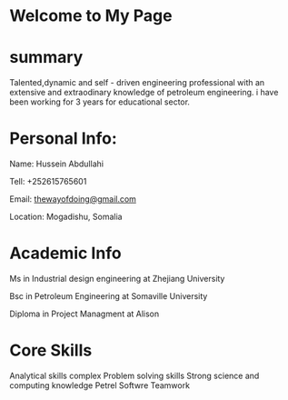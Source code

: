 # Welcome to My Page
# summary
Talented,dynamic and self - driven engineering professional with an extensive and extraodinary knowledge of petroleum engineering. i have been working for 3 years for educational sector. 

# Personal Info:
 Name: Hussein Abdullahi 
 
 Tell: +252615765601
 
 Email: thewayofdoing@gmail.com
   
 Location: Mogadishu, Somalia

# Academic Info 

   Ms in Industrial design engineering at Zhejiang University
   
   Bsc in Petroleum Engineering at Somaville University

   Diploma in Project Managment at Alison
   
   # Core Skills
   Analytical skills
   complex Problem solving skills
   Strong science and computing knowledge
   Petrel Softwre
   Teamwork
